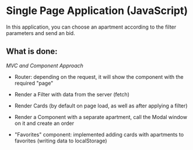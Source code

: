 # Single Page Application (JavaScript)

In this application, you can choose an apartment according to the filter parameters and send an bid.

## What is done:
_MVC and Component Approach_

* Router: depending on the request, it will show the component with the required "page"

* Render a Filter with data from the server (fetch)

* Render Cards (by default on page load, as well as after applying a filter)

* Render a Component with a separate apartment, call the Modal window on it and create an order

* "Favorites" component: implemented adding cards with apartments to favorites (writing data to localStorage)
